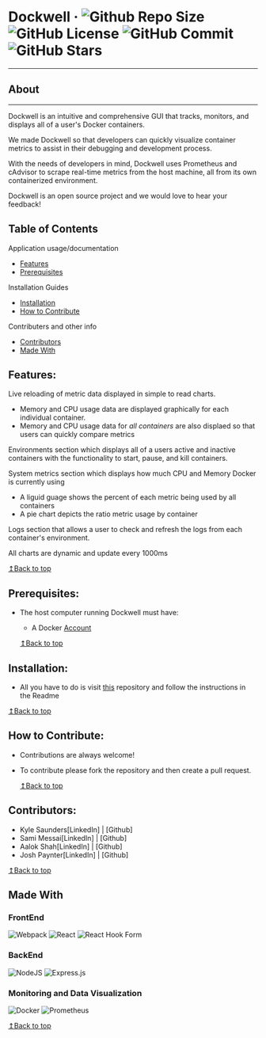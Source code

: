 # Dockwell &middot; ![Github Repo Size](https://img.shields.io/github/repo-size/oslabs-beta/Dockwell) ![GitHub License](https://img.shields.io/github/license/oslabs-beta/Dockwell) ![GitHub Commit](https://img.shields.io/github/last-commit/oslabs-beta/Dockwell) ![GitHub Stars](https://img.shields.io/github/stars/oslabs-beta/Dockwell)

---

## About
---
Dockwell is an intuitive and comprehensive GUI that tracks, monitors, and displays all of a user's Docker containers.

We made Dockwell so that developers can quickly visualize container metrics to assist in their debugging and development process.

With the needs of developers in mind, Dockwell uses Prometheus and cAdvisor to scrape real-time metrics from the host machine, all from its own containerized environment.

Dockwell is an open source project and we would love to hear your feedback!

## Table of Contents

Application usage/documentation

- [Features](#features)
- [Prerequisites](#prerequisites)

Installation Guides

- [Installation](#installation)
- [How to Contribute](#how-to-contribute)

Contributers and other info

- [Contributors](#contributors)
- [Made With](#made-with)

## Features:

Live reloading of metric data displayed in simple to read charts.
  - Memory and CPU usage data are displayed graphically for each individual container.
  - Memory and CPU usage data for _all containers_ are also displaed so that users can quickly compare metrics

Environments section which displays all of a users active and inactive containers with the functionality to start, pause, and kill containers.

System metrics section which displays how much CPU and Memory Docker is currently using
  - A liguid guage shows the percent of each metric being used by all containers
  - A pie chart depicts the ratio metric usage by container
 
Logs section that allows a user to check and refresh the logs from each container's environment.
 
All charts are dynamic and update every 1000ms

[↥Back to top](#table-of-contents)

## Prerequisites:
- The host computer running Dockwell must have:

  - A Docker [Account](https://www.docker.com/ 'Download Docker')

  [↥Back to top](#table-of-contents)

## Installation:

- All you have to do is visit [this](https://github.com/oslabs-beta/dockwell/tree/SetupInstall) repository and follow the instructions in the Readme

[↥Back to top](#table-of-contents)

## How to Contribute:

- Contributions are always welcome!
- To contribute please fork the repository and then create a pull request.

  [↥Back to top](#table-of-contents)

## Contributors: 

- Kyle Saunders[LinkedIn] | [Github]
- Sami Messai[LinkedIn] | [Github]
- Aalok Shah[LinkedIn] | [Github]
- Josh Paynter[LinkedIn] | [Github]

[↥Back to top](#table-of-contents)

## Made With

### FrontEnd

![Webpack](https://img.shields.io/badge/webpack-%238DD6F9.svg?style=for-the-badge&logo=webpack&logoColor=black)
![React](https://img.shields.io/badge/react-%2320232a.svg?style=for-the-badge&logo=react&logoColor=%2361DAFB)
![React Hook Form](https://img.shields.io/badge/React%20Hook%20Form-%23EC5990.svg?style=for-the-badge&logo=reacthookform&logoColor=white)

### BackEnd

![NodeJS](https://img.shields.io/badge/node.js-6DA55F?style=for-the-badge&logo=node.js&logoColor=white)
![Express.js](https://img.shields.io/badge/express.js-%23404d59.svg?style=for-the-badge&logo=express&logoColor=%2361DAFB)

### Monitoring and Data Visualization

![Docker](https://img.shields.io/badge/docker-%230db7ed.svg?style=for-the-badge&logo=docker&logoColor=white)
![Prometheus](https://img.shields.io/badge/Prometheus-E6522C?style=for-the-badge&logo=Prometheus&logoColor=white)

[↥Back to top](#table-of-contents)
